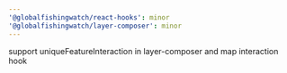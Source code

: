 ```yaml
---
'@globalfishingwatch/react-hooks': minor
'@globalfishingwatch/layer-composer': minor
---
```


support uniqueFeatureInteraction in layer-composer and map interaction hook

